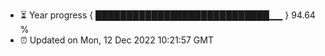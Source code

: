 - ⏳ Year progress { ████████████████████████████▁▁ } 94.64 %
- ⏰ Updated on Mon, 12 Dec 2022 10:21:57 GMT

